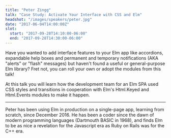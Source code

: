 ```yaml
---
title: "Peter Zingg"
talk: "Case Study: Activate Your Interface with CSS and Elm"
headshot: "/images/speakers/peter.jpg"
date: "2017-06-04T14:00:00Z"
slot:
  start: "2017-09-28T14:10:00-06:00"
  end: "2017-09-28T14:30:00-06:00"
---
```


Have you wanted to add interface features to your Elm app like accordions, expandable help boxes and permanent and temporary notifications (AKA "alerts" or "flash" messages) but haven't found a useful or general-purpose Elm library? Fret not, you can roll your own or adopt the modules from this talk!

At this talk you will learn how the development team for an Elm SPA used CSS styles and transitions in cooperation with Elm's Html.Keyed and Html.Events modules to make it happen.

---

Peter has been using Elm in production on a single-page app, learning from scratch, since December 2016. He has been a coder since the dawn of modern programming languages (Dartmouth BASIC in 1968), and finds Elm to be as nice a revelation for the Javascript era as Ruby on Rails was for the C++ era.

<!--more-->
